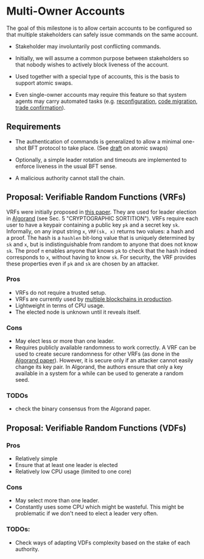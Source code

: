 # Multi-Owner Accounts

The goal of this milestone is to allow certain accounts to be configured so that multiple stakeholders can safely issue commands on the same account.

* Stakeholder may involuntarily post conflicting commands.

* Initially, we will assume a common purpose between stakeholders so that nobody wishes to actively block liveness of the account.

* Used together with a special type of accounts, this is the basis to support atomic swaps.

* Even single-owner accounts may require this feature so that system agents may carry automated tasks (e.g. [reconfiguration](reconfiguration.md), [code migration](extensibility.md), [trade confirmation](order_book.md)).

## Requirements

* The authentication of commands is generalized to allow a minimal one-shot BFT protocol to take place. (See [draft](https://arxiv.org/abs/2201.05073) on atomic swaps)

* Optionally, a simple leader rotation and timeouts are implemented to enforce liveness in the usual BFT sense.

* A malicious authority cannot stall the chain. 


## Proposal: Verifiable Random Functions (VRFs)

VRFs were initially proposed in [this paper](https://dash.harvard.edu/bitstream/handle/1/5028196/Vadhan_VerifRandomFunction.pdf). They are used for leader election in [Algorand](https://dl.acm.org/doi/10.1145/3132747.3132757) (see Sec. 5 "CRYPTOGRAPHIC SORTITION"). VRFs require each user to have a keypair containing a public key `pk` and a secret key `sk`. Informally, on any input string `x`, `VRF(sk, x)` returns two values: a hash and a proof. The hash is a `hashlen` bit-long value that is uniquely determined by `sk` and `x`, but is indistinguishable from random to anyone that does not know `sk`. The proof `π` enables anyone that knows `pk` to check that the hash indeed corresponds to `x`, without having to know `sk`. For security, the VRF provides these properties even if `pk` and `sk` are chosen by an attacker.

### Pros 
* VRFs do not require a trusted setup. 
* VRFs are currently used by [multiple blockchains in production](https://en.wikipedia.org/wiki/Verifiable_random_function#In_cryptocurrency). 
* Lightweight in terms of CPU usage.
* The elected node is unknown until it reveals itself. 

### Cons
* May elect less or more than one leader.
* Requires publicly available randomness to work correctly. A VRF can be used to create secure randomness for other VRFs (as done in the [Algorand paper](https://dl.acm.org/doi/10.1145/3132747.3132757)). However, it is secure only if an attacker cannot easily change its key pair. In Algorand, the authors ensure that only a key available in a system for a while can be used to generate a random seed. 


### TODOs
* check the binary consensus from the Algorand paper. 

## Proposal: Verifiable Random Functions (VDFs)

### Pros 
* Relatively simple
* Ensure that at least one leader is elected
* Relatively low CPU usage (limited to one core)

### Cons
* May select more than one leader.
* Constantly uses some CPU which might be wasteful. This might be problematic if we don't need to elect a leader very often. 

### TODOs:
* Check ways of adapting VDFs complexity based on the stake of each authority. 

